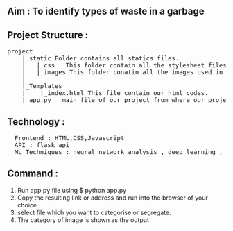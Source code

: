 ## Aim : To identify types of waste in a garbage 

## Project Structure :
<pre>project
    |_static Folder contains all statics files.
    |   |_css   This folder contain all the stylesheet files.
    |   |_images This folder conatin all the images used in this project.
    |
    |_Templates
    |    |_index.html This file contain our html codes.
    |_app.py   main file of our project from where our project get started. 
</pre>
## Technology :
<pre>
  Frontend : HTML,CSS,Javascript
  API : flask api
  ML Techniques : neural network analysis , deep learning , cnn arcitecture , keras model , tensorflow model
</pre>
## Command :
 1. Run app.py file using $ python app.py
 2. Copy the resulting link or address and run into the browser of your choice
 3. select file which you want to categorise or segregate.
 4. The category of image is shown as the output
 
 
 


